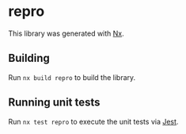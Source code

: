 # repro

This library was generated with [Nx](https://nx.dev).

## Building

Run `nx build repro` to build the library.

## Running unit tests

Run `nx test repro` to execute the unit tests via [Jest](https://jestjs.io).
